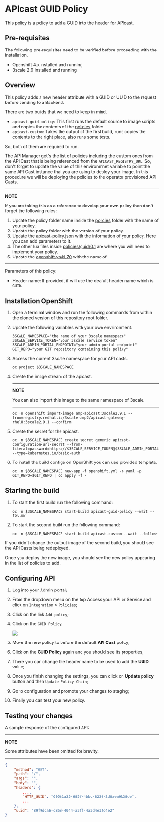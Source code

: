 # APIcast GUID Policy

This policy is a policy to add a GUID into the header for APIcast.

## Pre-requisites

The following pre-requisites need to be verified before proceeding with the installation.

- Openshift 4.x installed and running
- 3scale 2.9 installed and running

## Overview

This policy adds a new header attribute with a GUID or UUID to the request before sending to a Backend.

There are two builds that we need to keep in mind.

- `apicast-guid-policy`: This first runs the default source to image scripts and copies the contents of the [policies](policies) folder.
- `apicast-custom`: Takes the output of the first build, runs copies the contents to the right place, also runs some tests.

So, both of them are required to run.

The API Manager get's the list of policies including the custom ones from the API Cast that is being referenced from the `APICAST_REGISTRY_URL`. So, don't forget to update the value of this environmnet variable to point the same API Cast instance that you are using to deploy your image. In this procedure we will be deploying the policies to the operator provisioned API Casts.

---

**NOTE**

If you are taking this as a reference to develop your own policy then don't forget the following rules:

1. Update the policy folder name inside the [policies](policies) folder with the name of your policy.
2. Update the policy folder with the version of your policy.
3. Update the [apicast-policy.json](policies/guid/0.1/apicast-policy.json) with the information of your policy. Here you can add parameters to it.
4. The other lua files inside [policies/guid/0.1](policies/guid/0.1) are where you will need to implement your policy.
5. Update the [openshift.yml:L70](https://github.com/mgohashi/3scale-custom-policy/blob/382253ce1c44d6876f76c3cd288764e4498999a7/openshift.yml#L70) with the name of 

---

Parameters of this policy:
- Header name: If provided, if will use the deafult header name which is `GUID`.

## Installation OpenShift

1. Open a terminal window and run the following commands from within the cloned version of this repository root folder.

2. Update the following variables with your own envrironment.

   ```shell
   3SCALE_NAMESPACE="the name of your 3scale namespace"
   3SCALE_SERVICE_TOKEN="your 3scale service token"
   3SCALE_ADMIN_PORTAL_ENDPOINT="your admin portal endpoint"
   GIT_REPO="your GIT repository containing this policy"
   ```

3. Access the current 3scale namespace for your API casts.

   ```shell
   oc project $3SCALE_NAMESPACE
   ```

4. Create the image stream of the apicast.

   ---
   **NOTE**
   
   You can also import this image to the same namespace of 3scale.
   
   ---

   ```shell
   oc -n openshift import-image amp-apicast:3scale2.9.1 --from=registry.redhat.io/3scale-amp2/apicast-gateway-rhel8:3scale2.9.1 --confirm
   ```

5. Create the secret for the apicast.

   ```shell
   oc -n $3SCALE_NAMESPACE create secret generic apicast-configuration-url-secret --from-literal=password=https://$3SCALE_SERVICE_TOKEN@$3SCALE_ADMIN_PORTAL_ENDPOINT --type=kubernetes.io/basic-auth
   ```

6. To install the build configs on OpenShift you can use provided template:

   ```shell
   oc -n $3SCALE_NAMESPACE new-app -f openshift.yml -o yaml -p GIT_REPO=$GIT_REPO | oc apply -f -
   ```

## Starting the build

1. To start the first build run the following command:

   ```shell
   oc -n $3SCALE_NAMESPACE start-build apicast-guid-policy --wait --follow
   ```

2. To start the second build run the following command:

   ```shell
   oc -n $3SCALE_NAMESPACE start-build apicast-custom --wait --follow
   ```

If you didn't change the output image of the second build, you should see the API Casts being redeployed.

Once you deploy the new image, you should see the new policy appearing in the list of policies to add.

## Configuring API

1. Log into your Admin portal;
2. From the dropdown menu on the top Access your API or Service and click on `Integration` > `Policies`;
3. Click on the link `Add policy`;
4. Click on the `GUID Policy`:
   
   ![](docs/guid-police.png)
5. Move the new policy to before the default **API Cast** policy;
6. Click on the **GUID Policy** again and you should see its properties;
7. There you can change the header name to be used to add the **UUID** value;
8. Once you finish changing the settings, you can click on **Update policy** button and then `Update Policy Chain`;
9. Go to configuration and promote your changes to staging;
10. Finally you can test your new policy.

## Testing your changes

A sample response of the configured API:

---
**NOTE**

Some attributes have been omitted for brevity.

---

```json
{
    "method": "GET",
    "path": "/",
    "args": "",
    "body": "",
    "headers": {
        ...,
        "HTTP_GUID": "69581a25-685f-4bbc-8224-2d8aea9b38de",
        ...
    },
    "uuid": "89f9dca6-c85d-4044-a3ff-4a3d4e32c4e2"
}
```